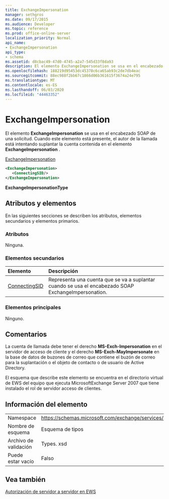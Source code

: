 ```yaml
---
title: ExchangeImpersonation
manager: sethgros
ms.date: 09/17/2015
ms.audience: Developer
ms.topic: reference
ms.prod: office-online-server
localization_priority: Normal
api_name:
- ExchangeImpersonation
api_type:
- schema
ms.assetid: d8cbac49-47d0-4745-a2a7-545d33f8da93
description: El elemento ExchangeImpersonation se usa en el encabezado SOAP de una solicitud. Cuando este elemento está presente, el autor de la llamada está intentando suplantar la cuenta contenida en el elemento ExchangeImpersonation.
ms.openlocfilehash: 188219d95453dc45378c6ca65ab93c2de7db4eac
ms.sourcegitcommit: 88ec988f2bb67c1866d06b361615f3674a24e795
ms.translationtype: MT
ms.contentlocale: es-ES
ms.lasthandoff: 06/03/2020
ms.locfileid: "44463352"
---
```

# <a name="exchangeimpersonation"></a>ExchangeImpersonation

El elemento **ExchangeImpersonation** se usa en el encabezado SOAP de una solicitud. Cuando este elemento está presente, el autor de la llamada está intentando suplantar la cuenta contenida en el elemento **ExchangeImpersonation** . 
  
[ExchangeImpersonation](exchangeimpersonation.md)
  
```xml
<ExchangeImpersonation>
   <ConnectingSID/>
</ExchangeImpersonation>
```

 **ExchangeImpersonationType**
## <a name="attributes-and-elements"></a>Atributos y elementos

En las siguientes secciones se describen los atributos, elementos secundarios y elementos primarios.
  
### <a name="attributes"></a>Atributos

Ninguna.
  
### <a name="child-elements"></a>Elementos secundarios

|**Elemento**|**Descripción**|
|:-----|:-----|
|[ConnectingSID](connectingsid.md) <br/> |Representa una cuenta que se va a suplantar cuando se usa el encabezado SOAP ExchangeImpersonation.  <br/> |
   
### <a name="parent-elements"></a>Elementos principales

Ninguno.
  
## <a name="remarks"></a>Comentarios

La cuenta de llamada debe tener el derecho **MS-Exch-Impersonation** en el servidor de acceso de cliente y el derecho **MS-Exch-MayImpersonate** en la base de datos de buzones de correo que contiene el buzón de correo para la suplantación o el objeto de contacto o de usuario de Active Directory. 
  
El esquema que describe este elemento se encuentra en el directorio virtual de EWS del equipo que ejecuta MicrosoftExchange Server 2007 que tiene instalado el rol de servidor acceso de clientes.
  
## <a name="element-information"></a>Información del elemento

|||
|:-----|:-----|
|Namespace  <br/> |https://schemas.microsoft.com/exchange/services/2006/types  <br/> |
|Nombre de esquema  <br/> |Esquema de tipos  <br/> |
|Archivo de validación  <br/> |Types. xsd  <br/> |
|Puede estar vacío  <br/> |Falso  <br/> |
   
## <a name="see-also"></a>Vea también



[Autorización de servidor a servidor en EWS](https://msdn.microsoft.com/library/f1610a20-672d-448b-8c00-5b0fbcaf31cb%28Office.15%29.aspx)

